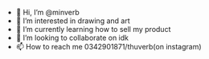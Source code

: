 - 👋 Hi, I’m @minverb
- 👀 I’m interested in drawing and art
- 🌱 I’m currently learning how to sell my product
- 💞️ I’m looking to collaborate on idk
- 📫 How to reach me 0342901871/thuverb(on instagram)

<!---
minverb/minverb is a ✨ special ✨ repository because its `README.md` (this file) appears on your GitHub profile.
You can click the Preview link to take a look at your changes.
--->
